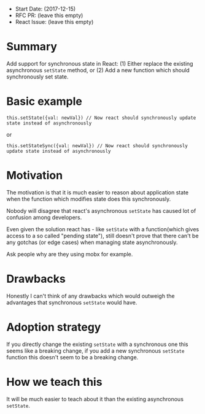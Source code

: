 - Start Date: (2017-12-15)
- RFC PR: (leave this empty)
- React Issue: (leave this empty)

# Summary

Add support for synchronous state in React:
(1) Either replace the existing asynchronous ```setState``` method, or
(2) Add a new function which should synchronously set state.

# Basic example
```this.setState({val: newVal}) // Now react should synchronously update state instead of asynchronously```

or

```this.setStateSync({val: newVal}) // Now react should synchronously update state instead of asynchronously```


# Motivation

The motivation is that it is much easier to reason about application state
when the function which modifies state does this synchronously.

Nobody will disagree that react's asynchronous ```setState``` has caused lot 
of confusion among developers.

Even given the solution react has - like ```setState``` with a function(which gives
access to a so called "pending state"), still
doesn't prove that there can't be any gotchas (or edge cases) when managing state
asynchronously.

Ask people why are they using mobx for example.

# Drawbacks

Honestly I can't think of any drawbacks which would outweigh the advantages that
synchronous ```setState``` would have.


# Adoption strategy

If you directly change the existing ```setState``` with a synchronous one this seems
like a breaking change, if you add a new synchronous ```setState``` function this doesn't seem to be a 
breaking change.

# How we teach this

It will be much easier to teach about it than the existing asynchronous ```setState```.

 
